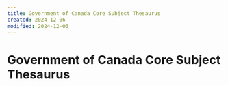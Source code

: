 ```yaml
---
title: Government of Canada Core Subject Thesaurus
created: 2024-12-06
modified: 2024-12-06
---
```

# Government of Canada Core Subject Thesaurus
